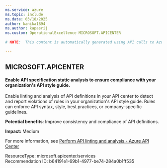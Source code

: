 ```yaml
---
ms.service: azure
ms.topic: include
ms.date: 03/18/2025
author: kanika1894
ms.author: kapasrij
ms.custom: OperationalExcellence MICROSOFT.APICENTER
  
# NOTE:  This content is automatically generated using API calls to Azure. Any edits made on these files will be overwritten in the next run of the script. 
  
---
```

  
## MICROSOFT.APICENTER  
  
<!--b64191e1-69b1-4977-be74-284a0b1ff535_begin-->

#### Enable API specification static analysis to ensure compliance with your organization's API style guide.  
  
Enable linting and analysis of API definitions in your API center to detect and report violations of rules in your organization's API style guide. Rules can enforce API syntax, style, best practices, or company-specific guidelines.  
  
**Potential benefits**: Improve consistency and compliance of API definitions.  

**Impact:** Medium
  
For more information, see [Perform API linting and analysis - Azure API Center](https://aka.ms/apicenter/docs/linting)  

ResourceType: microsoft.apicenter/services  
Recommendation ID: b64191e1-69b1-4977-be74-284a0b1ff535  


<!--b64191e1-69b1-4977-be74-284a0b1ff535_end-->

<!--articleBody-->
